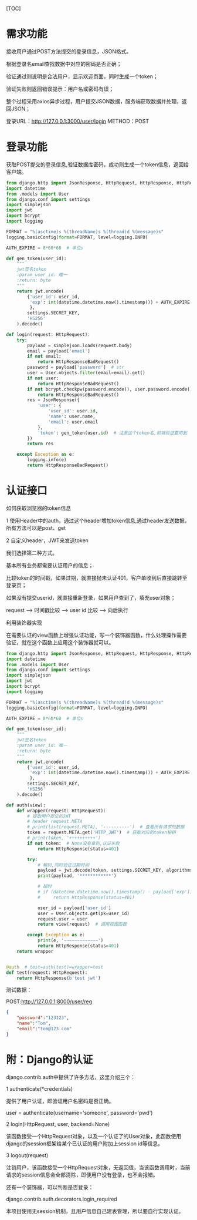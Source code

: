 [TOC]

# 需求功能

接收用户通过POST方法提交的登录信息，JSON格式。

根据登录名email查找数据中对应的密码是否正确；

验证通过则说明是合法用户，显示欢迎页面，同时生成一个token；

验证失败则返回错误提示：用户名或密码有误；

整个过程采用axios异步过程，用户提交JSON数据，服务端获取数据并处理，返回JSON；

登录URL：http://127.0.0.1:3000/user/login METHOD：POST

# 登录功能

获取POST提交的登录信息,验证数据库密码，成功则生成一个token信息，返回给客户端。

```python
from django.http import JsonResponse, HttpRequest, HttpResponse, HttpResponseBadRequest
import datetime
from .models import User
from django.conf import settings
import simplejson
import jwt
import bcrypt
import logging

FORMAT = "%(asctime)s %(threadName)s %(thread)d %(message)s"
logging.basicConfig(format=FORMAT, level=logging.INFO)

AUTH_EXPIRE = 8*60*60  # 单位s

def gen_token(user_id):
    """
    jwt签名token
    :param user_id: 唯一
    :return: byte
    """
    return jwt.encode(
        {'user_id': user_id,
         'exp': int(datetime.datetime.now().timestamp()) + AUTH_EXPIRE  # 设置超时时间,要取整
         },
        settings.SECRET_KEY,
        'HS256'
    ).decode()

def login(request: HttpRequest):
    try:
        payload = simplejson.loads(request.body)
        email = payload['email']
        if not email:
            return HttpResponseBadRequest()
        password = payload['password']  # str
        user = User.objects.filter(email=email).get()
        if not user:
            return HttpResponseBadRequest()
        if not bcrypt.checkpw(password.encode(), user.password.encode()):
            return HttpResponseBadRequest()
        res = JsonResponse({
            'user': {
                'user_id': user.id,
                'name': user.name,
                'email': user.email
            },
            'token': gen_token(user.id)  # 注意这个token名,前端验证要用到
        })
        return res

    except Exception as e:
        logging.info(e)
        return HttpResponseBadRequest()
```



# 认证接口

如何获取浏览器的token信息

1 使用Header中的auth，通过这个header增加token信息,通过header发送数据，所有方法可以是post、get

2 自定义header，JWT来发送token

我们选择第二种方式。

基本所有业务都需要认证用户的信息；

比较token的时间戳，如果过期，就直接抛未认证401，客户单收到后直接跳转至登录页；

如果没有提交userid，就直接重新登录，如果用户查到了，填充user对象；

request --> 时间戳比较 --> user id 比较 --> 向后执行

利用装饰器实现

在需要认证的view函数上增强认证功能，写一个装饰器函数，什么处理操作需要验证，就在这个函数上应用这个装饰器就可以。

```python
from django.http import JsonResponse, HttpRequest, HttpResponse, HttpResponseBadRequest
import datetime
from .models import User
from django.conf import settings
import simplejson
import jwt
import bcrypt
import logging

FORMAT = "%(asctime)s %(threadName)s %(thread)d %(message)s"
logging.basicConfig(format=FORMAT, level=logging.INFO)

AUTH_EXPIRE = 8*60*60  # 单位s

def gen_token(user_id):
    """
    jwt签名token
    :param user_id: 唯一
    :return: byte
    """
    return jwt.encode(
        {'user_id': user_id,
         'exp': int(datetime.datetime.now().timestamp()) + AUTH_EXPIRE  # 设置超时时间,要取整
         },
        settings.SECRET_KEY,
        'HS256'
    ).decode()

def auth(view):
    def wrapper(request: HttpRequest):
        # 提取用户提交的JWT
        # header request.META
        # print(list(request.META), '----------')  # 查看所有请求的数据
        token = request.META.get('HTTP_JWT')  # 获取对应的token秘钥
        # print(token, '++++++++++')
        if not token:  # None没有拿到,认证失败
            return HttpResponse(status=401)

        try:
            # 解码,同时验证过期时间
            payload = jwt.decode(token, settings.SECRET_KEY, algorithms=['HS256'])
            print(payload, '************')

            # 超时
            # if (datetime.datetime.now().timestamp() - payload['exp']) > AUTH_EXPIRE:
            #     return HttpResponse(status=401)

            user_id = payload['user_id']
            user = User.objects.get(pk=user_id)
            request.user = user
            return view(request)  # 调用视图函数

        except Exception as e:
            print(e, '~~~~~~~~~~~~~')
            return HttpResponse(status=401)
    return wrapper


@auth  # test=auth(test)=wrapper=test
def test(request: HttpRequest):
    return HttpResponse(b'test jwt')
```

测试数据：

POST:http://127.0.0.1:8000/user/reg

```json
{
	"password":"123123",
	"name":"Tom",
    "email":"tom@123.com"
}
```





# 附：**Django的认证**

django.contrib.auth中提供了许多方法，这里介绍三个：

1 authenticate(*credentials)

提供了用户认证，即验证用户名密码是否正确。

user = authenticate(username='someone', password='pwd')

2 login(HttpRequest, user, backend=None)

该函数接受一个HttpRequest对象，以及一个认证了的User对象，此函数使用django的session框架给某个已认证的用户附加上session id等信息。

3 logout(request)

注销用户，该函数接受一个HttpRequest对象，无返回值，当该函数调用时，当前请求的session信息会全部清除，即便用户没有登录，也不会报错。

还有一个装饰器，可以判断是否登录：

django.contrib.auth.decorators.login_required

本项目使用无session机制，且用户信息自己建表管理，所以要自行实现认证。